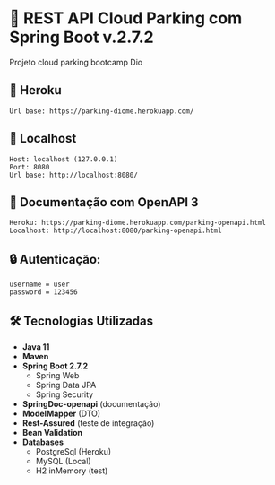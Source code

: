# 🎯 REST API Cloud Parking com Spring Boot v.2.7.2 

Projeto cloud parking bootcamp Dio

## 🛑 Heroku
```
Url base: https://parking-diome.herokuapp.com/
```

## 🛑 Localhost
```
Host: localhost (127.0.0.1)
Port: 8080
Url base: http://localhost:8080/
```

## 🚦 Documentação com OpenAPI 3
```
Heroku: https://parking-diome.herokuapp.com/parking-openapi.html
Localhost: http://localhost:8080/parking-openapi.html
```

## 🔒 Autenticação:
```
username = user
password = 123456
```
## 🛠️ Tecnologias Utilizadas
* **Java 11**
* **Maven**
* **Spring Boot 2.7.2**
  * Spring Web
  * Spring Data JPA
  * Spring Security
* **SpringDoc-openapi** (documentação)
* **ModelMapper** (DTO)
* **Rest-Assured** (teste de integração)
* **Bean Validation**
* **Databases**
  * PostgreSql (Heroku)
  * MySQL (Local)
  * H2 inMemory (test)
